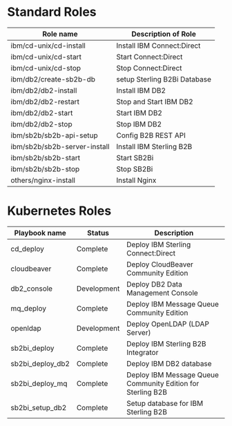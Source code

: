# Standard Roles

| Role name                       |            Description of Role                                          |
|---------------------------------|-------------------------------------------------------------------------|
| ibm/cd-unix/cd-install          | Install IBM Connect:Direct |
| ibm/cd-unix/cd-start            | Start Connect:Direct |
| ibm/cd-unix/cd-stop             | Stop Connect:Direct |
| ibm/db2/create-sb2b-db          | setup Sterling B2Bi Database |
| ibm/db2/db2-install             | Install IBM DB2 |
| ibm/db2/db2-restart             | Stop and Start IBM DB2 |
| ibm/db2/db2-start               | Start IBM DB2 |
| ibm/db2/db2-stop                | Stop IBM DB2 |
| ibm/sb2b/sb2b-api-setup         | Config B2B REST API |
| ibm/sb2b/sb2b-server-install    | Install IBM Sterling B2B |
| ibm/sb2b/sb2b-start             | Start SB2Bi |
| ibm/sb2b/sb2b-stop              | Stop SB2Bi |
| others/nginx-install            | Install Nginx |

# Kubernetes Roles

| Playbook name                 | Status         |           Description                                        |
|-------------------------------|----------------|--------------------------------------------------------------|
| cd_deploy                     | Complete       | Deploy IBM Sterling Connect:Direct |
| cloudbeaver                   | Complete       | Deploy CloudBeaver Community Edition |
| db2_console                   | Development    | Deploy DB2 Data Management Console |
| mq_deploy                     | Complete       | Deploy IBM Message Queue Community Edition |
| openldap                      | Development    | Deploy OpenLDAP (LDAP Server) |
| sb2bi_deploy                  | Complete       | Deploy IBM Sterling B2B Integrator  |
| sb2bi_deploy_db2              | Complete       | Deploy IBM DB2 database |
| sb2bi_deploy_mq               | Complete       | Deploy IBM Message Queue Community Edition for Sterling B2B |
| sb2bi_setup_db2               | Complete       | Setup database for IBM Sterling B2B |
